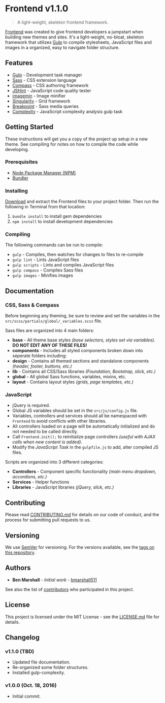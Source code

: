 # Frontend v1.1.0
> A light-weight, skeleton frontend framework.

[Frontend](https://bmarshall511.github.io/frontend/) was created to give frontend developers a jumpstart when building new themes and sites. It's a light-weight, no-bloat, skeleton framework that utilizes [Gulp](http://gulpjs.com/) to compile stylesheets, JavaScript files and images in a organized, easy to navigate folder structure.

## Features

* [Gulp](http://gulpjs.com/) - Development task manager
* [Sass](http://sass-lang.com/) - CSS extension language
* [Compass](http://compass-style.org/) - CSS authoring framework
* [JSHint](http://jshint.com/) - JavaScript code quality tester
* [imagemin](https://github.com/imagemin/imagemin) - Image minifier
* [Singularity](https://github.com/at-import/Singularity) - Grid framework
* [Breakpoint](http://breakpoint-sass.com/) - Sass media queries
* [Complexity](https://www.npmjs.com/package/gulp-complexity) - JavaScript complexity analysis gulp task

## Getting Started

These instructions will get you a copy of the project up setup in a new theme. See compiling for notes on how to compile the code while developing.

### Prerequisites

* [Node Package Manager (NPM)](https://www.npmjs.com/)
* [Bundler](http://bundler.io/)

### Installing

[Download](https://github.com/bmarshall511/frontend/archive/master.zip) and extract the Frontend files to your project folder. Then run the following in Terminal from that location:

1. ```bundle install``` to install gem dependencies
2. ```npm install``` to install development dependencies

### Compiling

The following commands can be run to compile:

* ```gulp``` - Compiles, then watches for changes to files to re-compile
* ```gulp lint``` - Lints JavaScript files
* ```gulp scripts``` - Lints and compiles JavaScript files
* ```gulp compass``` - Compiles Sass files
* ```gulp images``` - Minifies images

## Documentation

### CSS, Sass &amp; Compass

Before beginning any theming, be sure to review and set the variables in the ```src/scss/partials/global/_variables.scss``` file.

Sass files are organized into 4 main folders:

* **base** - All theme base styles *(base selectors, styles set via variables)*. **DO NOT EDIT ANY OF THESE FILES!**
* **components** - Includes all styled components broken down into seperate folders including:
 * **design** - Contains all themed sections and standalone components *(header, footer, buttons, etc.)*
 * **lib** - Contains all CSS/Sass libraries *(Foundation, Bootstrap, slick, etc.)*
* **global** - All global Sass functions, variables, mixins, etc.
* **layout** - Contains layout styles *(grids, page templates, etc.)*

### JavaScript

* jQuery is required.
* Global JS variables should be set in the ```src/js/config.js``` file.
* Variables, controllers and services should all be namespaced with ```Frontend``` to avoid conflicts with other libraries.
* All controllers loaded on a page will be automatically initialized and do not needed to be called directly.
* Call ```Frontend.init();``` to reinitialize page controllers *(useful with AJAX calls when new content is added)*.
* Modify the *JavaScript Task* in the ```gulpfile.js``` to add, alter compiled JS files.

Scripts are organized into 3 different categories:

* **Controllers** - Component specific functionality *(main menu dropdown, accordions, etc.)*
* **Services** - Helper functions
* **Libraries** - JavaScript libraries *(jQuery, slick, etc.)*

## Contributing

Please read [CONTRIBUTING.md](https://gist.github.com/bmarshall511/4e6cf39876a5b0394fbe54f1c7fb324b) for details on our code of conduct, and the process for submitting pull requests to us.

## Versioning

We use [SemVer](http://semver.org/) for versioning. For the versions available, see the [tags on this repository](https://github.com/bmarshall511/frontend/releases).

## Authors

* **Ben Marshall** - *Initial work* - [bmarshall511](https://github.com/bmarshall511)

See also the list of [contributors](https://github.com/bmarshall511/frontend/contributors) who participated in this project.

## License

This project is licensed under the MIT License - see the [LICENSE.md](LICENSE.md) file for details.

## Changelog

### v1.1.0 (TBD)

* Updated file documentation.
* Re-organized some folder structures.
* Installed gulp-complexity.

### v1.0.0 (Oct. 18, 2016)

* Initial commit.
